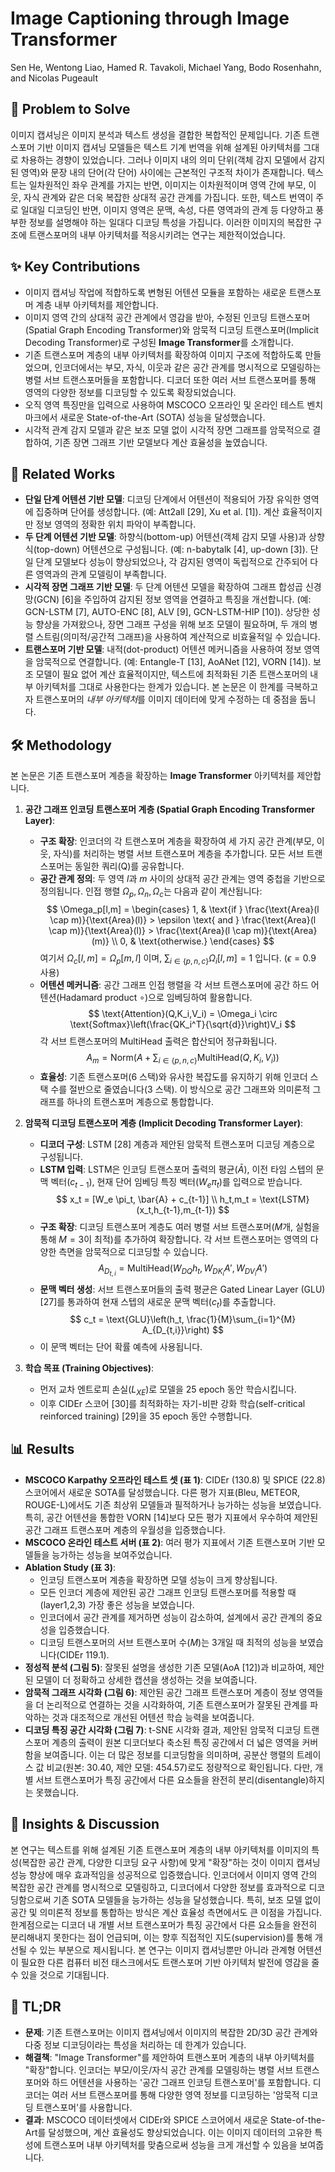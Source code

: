 # Image Captioning through Image Transformer
Sen He, Wentong Liao, Hamed R. Tavakoli, Michael Yang, Bodo Rosenhahn, and Nicolas Pugeault

## 🧩 Problem to Solve
이미지 캡셔닝은 이미지 분석과 텍스트 생성을 결합한 복합적인 문제입니다. 기존 트랜스포머 기반 이미지 캡셔닝 모델들은 텍스트 기계 번역을 위해 설계된 아키텍처를 그대로 차용하는 경향이 있었습니다. 그러나 이미지 내의 의미 단위(객체 감지 모델에서 감지된 영역)와 문장 내의 단어(각 단어) 사이에는 근본적인 구조적 차이가 존재합니다. 텍스트는 일차원적인 좌우 관계를 가지는 반면, 이미지는 이차원적이며 영역 간에 부모, 이웃, 자식 관계와 같은 더욱 복잡한 상대적 공간 관계를 가집니다. 또한, 텍스트 번역이 주로 일대일 디코딩인 반면, 이미지 영역은 문맥, 속성, 다른 영역과의 관계 등 다양하고 풍부한 정보를 설명해야 하는 일대다 디코딩 특성을 가집니다. 이러한 이미지의 복잡한 구조에 트랜스포머의 내부 아키텍처를 적응시키려는 연구는 제한적이었습니다.

## ✨ Key Contributions
*   이미지 캡셔닝 작업에 적합하도록 변형된 어텐션 모듈을 포함하는 새로운 트랜스포머 계층 내부 아키텍처를 제안합니다.
*   이미지 영역 간의 상대적 공간 관계에서 영감을 받아, 수정된 인코딩 트랜스포머(Spatial Graph Encoding Transformer)와 암묵적 디코딩 트랜스포머(Implicit Decoding Transformer)로 구성된 **Image Transformer**를 소개합니다.
*   기존 트랜스포머 계층의 내부 아키텍처를 확장하여 이미지 구조에 적합하도록 만들었으며, 인코더에서는 부모, 자식, 이웃과 같은 공간 관계를 명시적으로 모델링하는 병렬 서브 트랜스포머들을 포함합니다. 디코더 또한 여러 서브 트랜스포머를 통해 영역의 다양한 정보를 디코딩할 수 있도록 확장되었습니다.
*   오직 영역 특징만을 입력으로 사용하여 MSCOCO 오프라인 및 온라인 테스트 벤치마크에서 새로운 State-of-the-Art (SOTA) 성능을 달성했습니다.
*   시각적 관계 감지 모델과 같은 보조 모델 없이 시각적 장면 그래프를 암묵적으로 결합하여, 기존 장면 그래프 기반 모델보다 계산 효율성을 높였습니다.

## 📎 Related Works
*   **단일 단계 어텐션 기반 모델**: 디코딩 단계에서 어텐션이 적용되어 가장 유익한 영역에 집중하며 단어를 생성합니다. (예: Att2all [29], Xu et al. [1]). 계산 효율적이지만 정보 영역의 정확한 위치 파악이 부족합니다.
*   **두 단계 어텐션 기반 모델**: 하향식(bottom-up) 어텐션(객체 감지 모델 사용)과 상향식(top-down) 어텐션으로 구성됩니다. (예: n-babytalk [4], up-down [3]). 단일 단계 모델보다 성능이 향상되었으나, 각 감지된 영역이 독립적으로 간주되어 다른 영역과의 관계 모델링이 부족합니다.
*   **시각적 장면 그래프 기반 모델**: 두 단계 어텐션 모델을 확장하여 그래프 합성곱 신경망(GCN) [6]을 주입하여 감지된 정보 영역을 연결하고 특징을 개선합니다. (예: GCN-LSTM [7], AUTO-ENC [8], ALV [9], GCN-LSTM-HIP [10]). 상당한 성능 향상을 가져왔으나, 장면 그래프 구성을 위해 보조 모델이 필요하며, 두 개의 병렬 스트림(의미적/공간적 그래프)을 사용하여 계산적으로 비효율적일 수 있습니다.
*   **트랜스포머 기반 모델**: 내적(dot-product) 어텐션 메커니즘을 사용하여 정보 영역을 암묵적으로 연결합니다. (예: Entangle-T [13], AoANet [12], VORN [14]). 보조 모델이 필요 없어 계산 효율적이지만, 텍스트에 최적화된 기존 트랜스포머의 내부 아키텍처를 그대로 사용한다는 한계가 있습니다. 본 논문은 이 한계를 극복하고자 트랜스포머의 *내부 아키텍처*를 이미지 데이터에 맞게 수정하는 데 중점을 둡니다.

## 🛠️ Methodology
본 논문은 기존 트랜스포머 계층을 확장하는 **Image Transformer** 아키텍처를 제안합니다.

1.  **공간 그래프 인코딩 트랜스포머 계층 (Spatial Graph Encoding Transformer Layer)**:
    *   **구조 확장**: 인코더의 각 트랜스포머 계층을 확장하여 세 가지 공간 관계(부모, 이웃, 자식)를 처리하는 병렬 서브 트랜스포머 계층을 추가합니다. 모든 서브 트랜스포머는 동일한 쿼리(Q)를 공유합니다.
    *   **공간 관계 정의**: 두 영역 $l$과 $m$ 사이의 상대적 공간 관계는 영역 중첩을 기반으로 정의됩니다. 인접 행렬 $\Omega_p, \Omega_n, \Omega_c$는 다음과 같이 계산됩니다:
        $$
        \Omega_p[l,m] = \begin{cases} 1, & \text{if } \frac{\text{Area}(l \cap m)}{\text{Area}(l)} > \epsilon \text{ and } \frac{\text{Area}(l \cap m)}{\text{Area}(l)} > \frac{\text{Area}(l \cap m)}{\text{Area}(m)} \\ 0, & \text{otherwise.} \end{cases}
        $$
        여기서 $\Omega_c[l,m] = \Omega_p[m,l]$ 이며, $\sum_{i \in \{p,n,c\}} \Omega_i[l,m] = 1$ 입니다. ($\epsilon = 0.9$ 사용)
    *   **어텐션 메커니즘**: 공간 그래프 인접 행렬을 각 서브 트랜스포머에 공간 하드 어텐션(Hadamard product $\circ$)으로 임베딩하여 활용합니다.
        $$
        \text{Attention}(Q,K_i,V_i) = \Omega_i \circ \text{Softmax}\left(\frac{QK_i^T}{\sqrt{d}}\right)V_i
        $$
        각 서브 트랜스포머의 MultiHead 출력은 합산되어 정규화됩니다.
        $$
        A_m = \text{Norm}\left(A + \sum_{i \in \{p,n,c\}} \text{MultiHead}(Q,K_i,V_i)\right)
        $$
    *   **효율성**: 기존 트랜스포머(6 스택)와 유사한 복잡도를 유지하기 위해 인코더 스택 수를 절반으로 줄였습니다(3 스택). 이 방식으로 공간 그래프와 의미론적 그래프를 하나의 트랜스포머 계층으로 통합합니다.

2.  **암묵적 디코딩 트랜스포머 계층 (Implicit Decoding Transformer Layer)**:
    *   **디코더 구성**: LSTM [28] 계층과 제안된 암묵적 트랜스포머 디코딩 계층으로 구성됩니다.
    *   **LSTM 입력**: LSTM은 인코딩 트랜스포머 출력의 평균($\bar{A}$), 이전 타임 스텝의 문맥 벡터($c_{t-1}$), 현재 단어 임베딩 특징 벡터($W_e \pi_t$)를 입력으로 받습니다.
        $$
        x_t = [W_e \pi_t, \bar{A} + c_{t-1}] \\
        h_t,m_t = \text{LSTM}(x_t,h_{t-1},m_{t-1})
        $$
    *   **구조 확장**: 디코딩 트랜스포머 계층도 여러 병렬 서브 트랜스포머($M$개, 실험을 통해 $M=3$이 최적)를 추가하여 확장합니다. 각 서브 트랜스포머는 영역의 다양한 측면을 암묵적으로 디코딩할 수 있습니다.
        $$
        A_{D_{t,i}} = \text{MultiHead}(W_{DQ}h_t, W_{DK_i}A', W_{DV_i}A')
        $$
    *   **문맥 벡터 생성**: 서브 트랜스포머들의 출력 평균은 Gated Linear Layer (GLU) [27]를 통과하여 현재 스텝의 새로운 문맥 벡터($c_t$)를 추출합니다.
        $$
        c_t = \text{GLU}\left(h_t, \frac{1}{M}\sum_{i=1}^{M} A_{D_{t,i}}\right)
        $$
    *   이 문맥 벡터는 단어 확률 예측에 사용됩니다.

3.  **학습 목표 (Training Objectives)**:
    *   먼저 교차 엔트로피 손실($L_{XE}$)로 모델을 25 epoch 동안 학습시킵니다.
    *   이후 CIDEr 스코어 [30]를 최적화하는 자기-비판 강화 학습(self-critical reinforced training) [29]을 35 epoch 동안 수행합니다.

## 📊 Results
*   **MSCOCO Karpathy 오프라인 테스트 셋 (표 1)**: CIDEr (130.8) 및 SPICE (22.8) 스코어에서 새로운 SOTA를 달성했습니다. 다른 평가 지표(Bleu, METEOR, ROUGE-L)에서도 기존 최상위 모델들과 필적하거나 능가하는 성능을 보였습니다. 특히, 공간 어텐션을 통합한 VORN [14]보다 모든 평가 지표에서 우수하여 제안된 공간 그래프 트랜스포머 계층의 우월성을 입증했습니다.
*   **MSCOCO 온라인 테스트 서버 (표 2)**: 여러 평가 지표에서 기존 트랜스포머 기반 모델들을 능가하는 성능을 보여주었습니다.
*   **Ablation Study (표 3)**:
    *   인코딩 트랜스포머 계층을 확장하면 모델 성능이 크게 향상됩니다.
    *   모든 인코더 계층에 제안된 공간 그래프 인코딩 트랜스포머를 적용할 때(layer1,2,3) 가장 좋은 성능을 보였습니다.
    *   인코더에서 공간 관계를 제거하면 성능이 감소하여, 설계에서 공간 관계의 중요성을 입증했습니다.
    *   디코딩 트랜스포머의 서브 트랜스포머 수($M$)는 3개일 때 최적의 성능을 보였습니다(CIDEr 119.1).
*   **정성적 분석 (그림 5)**: 잘못된 설명을 생성한 기존 모델(AoA [12])과 비교하여, 제안된 모델이 더 정확하고 상세한 캡션을 생성하는 것을 보여줍니다.
*   **암묵적 그래프 시각화 (그림 6)**: 제안된 공간 그래프 트랜스포머 계층이 정보 영역들을 더 논리적으로 연결하는 것을 시각화하여, 기존 트랜스포머가 잘못된 관계를 파악하는 것과 대조적으로 개선된 어텐션 학습 능력을 보여줍니다.
*   **디코딩 특징 공간 시각화 (그림 7)**: t-SNE 시각화 결과, 제안된 암묵적 디코딩 트랜스포머 계층의 출력이 원본 디코더보다 축소된 특징 공간에서 더 넓은 영역을 커버함을 보여줍니다. 이는 더 많은 정보를 디코딩함을 의미하며, 공분산 행렬의 트레이스 값 비교(원본: 30.40, 제안 모델: 454.57)로도 정량적으로 확인됩니다. 다만, 개별 서브 트랜스포머가 특징 공간에서 다른 요소들을 완전히 분리(disentangle)하지는 못했습니다.

## 🧠 Insights & Discussion
본 연구는 텍스트를 위해 설계된 기존 트랜스포머 계층의 내부 아키텍처를 이미지의 특성(복잡한 공간 관계, 다양한 디코딩 요구 사항)에 맞게 "확장"하는 것이 이미지 캡셔닝 성능 향상에 매우 효과적임을 성공적으로 입증했습니다. 인코더에서 이미지 영역 간의 복잡한 공간 관계를 명시적으로 모델링하고, 디코더에서 다양한 정보를 효과적으로 디코딩함으로써 기존 SOTA 모델들을 능가하는 성능을 달성했습니다. 특히, 보조 모델 없이 공간 및 의미론적 정보를 통합하는 방식은 계산 효율성 측면에서도 큰 이점을 가집니다. 한계점으로는 디코더 내 개별 서브 트랜스포머가 특징 공간에서 다른 요소들을 완전히 분리해내지 못한다는 점이 언급되며, 이는 향후 직접적인 지도(supervision)를 통해 개선될 수 있는 부분으로 제시됩니다. 본 연구는 이미지 캡셔닝뿐만 아니라 관계형 어텐션이 필요한 다른 컴퓨터 비전 태스크에서도 트랜스포머 기반 아키텍처 발전에 영감을 줄 수 있을 것으로 기대됩니다.

## 📌 TL;DR
*   **문제**: 기존 트랜스포머는 이미지 캡셔닝에서 이미지의 복잡한 2D/3D 공간 관계와 다중 정보 디코딩이라는 특성을 처리하는 데 한계가 있습니다.
*   **해결책**: "Image Transformer"를 제안하여 트랜스포머 계층의 내부 아키텍처를 "확장"합니다. 인코더는 부모/이웃/자식 공간 관계를 모델링하는 병렬 서브 트랜스포머와 하드 어텐션을 사용하는 '공간 그래프 인코딩 트랜스포머'를 포함합니다. 디코더는 여러 서브 트랜스포머를 통해 다양한 영역 정보를 디코딩하는 '암묵적 디코딩 트랜스포머'를 사용합니다.
*   **결과**: MSCOCO 데이터셋에서 CIDEr와 SPICE 스코어에서 새로운 State-of-the-Art를 달성했으며, 계산 효율성도 향상되었습니다. 이는 이미지 데이터의 고유한 특성에 트랜스포머 내부 아키텍처를 맞춤으로써 성능을 크게 개선할 수 있음을 보여줍니다.